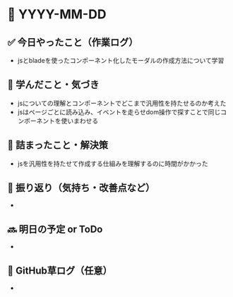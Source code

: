 # 📅 YYYY-MM-DD

## ✅ 今日やったこと（作業ログ）
- jsとbladeを使ったコンポーネント化したモーダルの作成方法について学習

## 🧠 学んだこと・気づき
- jsについての理解とコンポーネントでどこまで汎用性を持たせるのか考えた
- jsはページごとに読み込み、イベントを走らせdom操作で探すことで同じコンポーネントを使いまわせる

## 🧩 詰まったこと・解決策
- jsを汎用性を持たせて作成する仕組みを理解するのに時間がかかった

## 🔁 振り返り（気持ち・改善点など）
- 

## 🔜 明日の予定 or ToDo
- 

## 🌱 GitHub草ログ（任意）
- 
